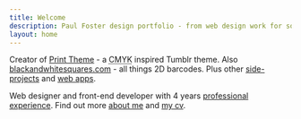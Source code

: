 ```yaml
---
title: Welcome
description: Paul Foster design portfolio - from web design work for some major high street brands, to personal side-projects and blog posts
layout: home
---
```

Creator of [Print Theme](/work/print-theme/) - a <abbr title="Cyan Magenta Yellow Key(Black)">CMYK</abbr> inspired Tumblr theme. Also [blackandwhitesquares.com](/work/blackandwhitesquares/) - all things 2D barcodes. Plus other [side-projects](/blog/side-project-learning/) and [web apps](/apps/).

Web designer and front-end developer with 4 years [professional experience](/work/). Find out more [about me](/about/) and [my cv](/cv/).
